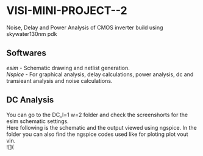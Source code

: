 # VISI-MINI-PROJECT--2
Noise, Delay and Power Analysis of CMOS inverter build using skywater130nm pdk  
## Softwares  
*esim* - Schematic drawing and netlist generation.  
*Nspice* - For graphical analysis, delay calculations, power analysis, dc and transieant analysis and noise calculations.  

## DC Analysis  
You can go to the DC_l=1 w=2 folder and check the screenshorts for the esim schematic settings.  
Here following is the schematic and the output viewed using ngspice. In the folder you can also find the ngspice codes used like for ploting 
plot vout vin.  
![](
